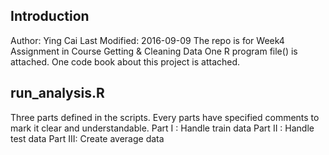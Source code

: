 ## Introduction
Author: Ying Cai
Last Modified: 2016-09-09
The repo is for Week4 Assignment in Course Getting & Cleaning Data
One R program file() is attached.
One code book about this project is attached.

## run_analysis.R
Three parts defined in the scripts.
Every parts have specified comments to mark it clear and understandable.
Part I  : Handle train data
Part II : Handle test data
Part III: Create average data
